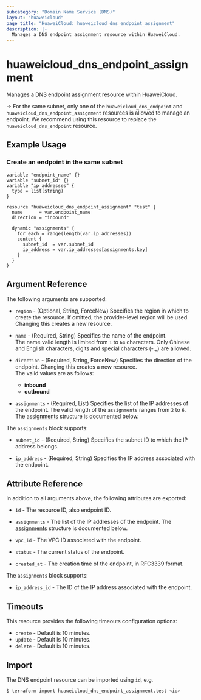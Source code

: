 ```yaml
---
subcategory: "Domain Name Service (DNS)"
layout: "huaweicloud"
page_title: "HuaweiCloud: huaweicloud_dns_endpoint_assignment"
description: |-
  Manages a DNS endpoint assignment resource within HuaweiCloud.
---
```


# huaweicloud_dns_endpoint_assignment

Manages a DNS endpoint assignment resource within HuaweiCloud.

-> For the same subnet, only one of the `huaweicloud_dns_endpoint` and `huaweicloud_dns_endpoint_assignment` resources
   is allowed to manage an endpoint. We recommend using this resource to replace the `huaweicloud_dns_endpoint` resource.

## Example Usage

### Create an endpoint in the same subnet

```hcl
variable "endpoint_name" {}
variable "subnet_id" {}
variable "ip_addresses" {
  type = list(string)
}

resource "huaweicloud_dns_endpoint_assignment" "test" {
  name      = var.endpoint_name
  direction = "inbound"

  dynamic "assignments" {
    for_each = range(length(var.ip_addresses))
    content {
      subnet_id  = var.subnet_id
      ip_address = var.ip_addresses[assignments.key]
    }
  }
}
```

## Argument Reference

The following arguments are supported:

* `region` - (Optional, String, ForceNew) Specifies the region in which to create the resource.
  If omitted, the provider-level region will be used.
  Changing this creates a new resource.

* `name` - (Required, String) Specifies the name of the endpoint.  
  The name valid length is limited from `1` to `64` characters. Only Chinese and English characters, digits and
  special characters (-._) are allowed.

* `direction` - (Required, String, ForceNew) Specifies the direction of the endpoint.
  Changing this creates a new resource.  
  The valid values are as follows:
  + **inbound**
  + **outbound**
  
* `assignments` - (Required, List) Specifies the list of the IP addresses of the endpoint.
  The valid length of the `assignments` ranges from `2` to `6`.  
  The [assignments](#endpoint_assignments) structure is documented below.

<a name="endpoint_assignments"></a>
The `assignments` block supports:

* `subnet_id` - (Required, String) Specifies the subnet ID to which the IP address belongs.

* `ip_address` - (Required, String) Specifies the IP address associated with the endpoint.

## Attribute Reference

In addition to all arguments above, the following attributes are exported:

* `id` - The resource ID, also endpoint ID.

* `assignments` - The list of the IP addresses of the endpoint.
  The [assignments](#endpoint_attr_assignments) structure is documented below.

* `vpc_id` - The VPC ID associated with the endpoint.

* `status` - The current status of the endpoint.

* `created_at` - The creation time of the endpoint, in RFC3339 format.

<a name="endpoint_attr_assignments"></a>
The `assignments` block supports:

* `ip_address_id` - The ID of the IP address associated with the endpoint.

## Timeouts

This resource provides the following timeouts configuration options:

* `create` - Default is 10 minutes.
* `update` - Default is 10 minutes.
* `delete` - Default is 10 minutes.

## Import

The DNS endpoint resource can be imported using `id`, e.g.

```bash
$ terraform import huaweicloud_dns_endpoint_assignment.test <id>
```
